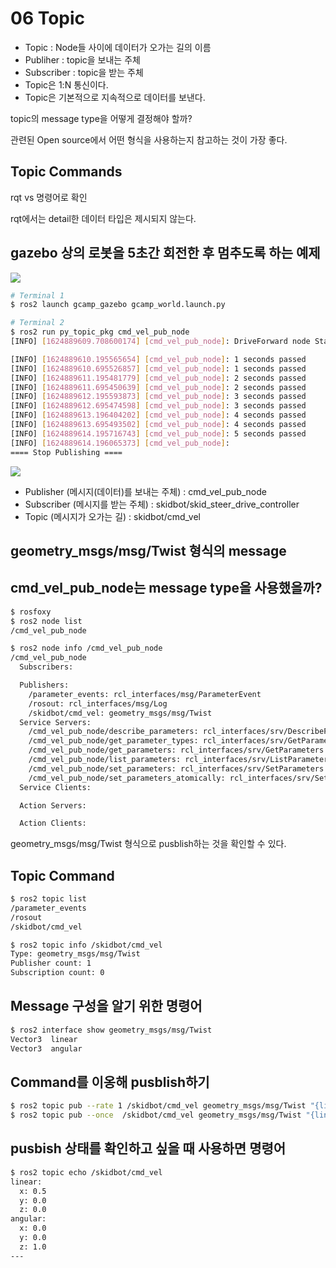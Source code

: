 # 06 Topic

- Topic : Node들 사이에 데이터가 오가는 길의 이름
- Publiher : topic을 보내는 주체
- Subscriber : topic을 받는 주체
- Topic은 1:N 통신이다.
- Topic은 기본적으로 지속적으로 데이터를 보낸다.

topic의 message type을 어떻게 결정해야 할까?

관련된 Open source에서 어떤 형식을 사용하는지 참고하는 것이 가장 좋다.

## Topic Commands

rqt vs 명령어로 확인

rqt에서는 detail한 데이터 타입은 제시되지 않는다.

## gazebo 상의 로봇을 5초간 회전한 후 멈추도록 하는 예제

![](../../../img/ros2/gazebo.png)


```bash
# Terminal 1
$ ros2 launch gcamp_gazebo gcamp_world.launch.py

# Terminal 2
$ ros2 run py_topic_pkg cmd_vel_pub_node 
[INFO] [1624889609.708600174] [cmd_vel_pub_node]: DriveForward node Started, move forward during 5 seconds 

[INFO] [1624889610.195565654] [cmd_vel_pub_node]: 1 seconds passed
[INFO] [1624889610.695526857] [cmd_vel_pub_node]: 1 seconds passed
[INFO] [1624889611.195481779] [cmd_vel_pub_node]: 2 seconds passed
[INFO] [1624889611.695450639] [cmd_vel_pub_node]: 2 seconds passed
[INFO] [1624889612.195593873] [cmd_vel_pub_node]: 3 seconds passed
[INFO] [1624889612.695474598] [cmd_vel_pub_node]: 3 seconds passed
[INFO] [1624889613.196404202] [cmd_vel_pub_node]: 4 seconds passed
[INFO] [1624889613.695493502] [cmd_vel_pub_node]: 4 seconds passed
[INFO] [1624889614.195716743] [cmd_vel_pub_node]: 5 seconds passed
[INFO] [1624889614.196065373] [cmd_vel_pub_node]: 
==== Stop Publishing ====
```

![](../../../img/ros2/topic.png)

- Publisher (메시지(데이터)를 보내는 주체) : cmd_vel_pub_node
- Subscriber (메시지를 받는 주체) : skidbot/skid_steer_drive_controller
- Topic (메시지가 오가는 길) : skidbot/cmd_vel

## geometry_msgs/msg/Twist 형식의 message

## cmd_vel_pub_node는 message type을 사용했을까?

```bash
$ rosfoxy
$ ros2 node list
/cmd_vel_pub_node

$ ros2 node info /cmd_vel_pub_node
/cmd_vel_pub_node
  Subscribers:

  Publishers:
    /parameter_events: rcl_interfaces/msg/ParameterEvent
    /rosout: rcl_interfaces/msg/Log
    /skidbot/cmd_vel: geometry_msgs/msg/Twist
  Service Servers:
    /cmd_vel_pub_node/describe_parameters: rcl_interfaces/srv/DescribeParameters
    /cmd_vel_pub_node/get_parameter_types: rcl_interfaces/srv/GetParameterTypes
    /cmd_vel_pub_node/get_parameters: rcl_interfaces/srv/GetParameters
    /cmd_vel_pub_node/list_parameters: rcl_interfaces/srv/ListParameters
    /cmd_vel_pub_node/set_parameters: rcl_interfaces/srv/SetParameters
    /cmd_vel_pub_node/set_parameters_atomically: rcl_interfaces/srv/SetParametersAtomically
  Service Clients:

  Action Servers:

  Action Clients:
```

geometry_msgs/msg/Twist 형식으로 pusblish하는 것을 확인할 수 있다.

## Topic Command

```bash
$ ros2 topic list
/parameter_events
/rosout
/skidbot/cmd_vel

$ ros2 topic info /skidbot/cmd_vel
Type: geometry_msgs/msg/Twist
Publisher count: 1
Subscription count: 0
```

## Message 구성을 알기 위한 명령어

```bash
$ ros2 interface show geometry_msgs/msg/Twist
Vector3  linear
Vector3  angular
```

## Command를 이옹해 pusblish하기

```bash
$ ros2 topic pub --rate 1 /skidbot/cmd_vel geometry_msgs/msg/Twist "{linear: {x: 0.5, y: 0.0, z: 0.0}, angular: {x: 0.0, y: 0.0, z: 1.0}}"
$ ros2 topic pub --once  /skidbot/cmd_vel geometry_msgs/msg/Twist "{linear: {x: 0.0, y: 0.0, z: 0.0}, angular: {x: 0.0, y: 0.0, z: 0.0}}"
```

## pusbish 상태를 확인하고 싶을 때 사용하면 명령어

```bash
$ ros2 topic echo /skidbot/cmd_vel
linear:
  x: 0.5
  y: 0.0
  z: 0.0
angular:
  x: 0.0
  y: 0.0
  z: 1.0
---
```